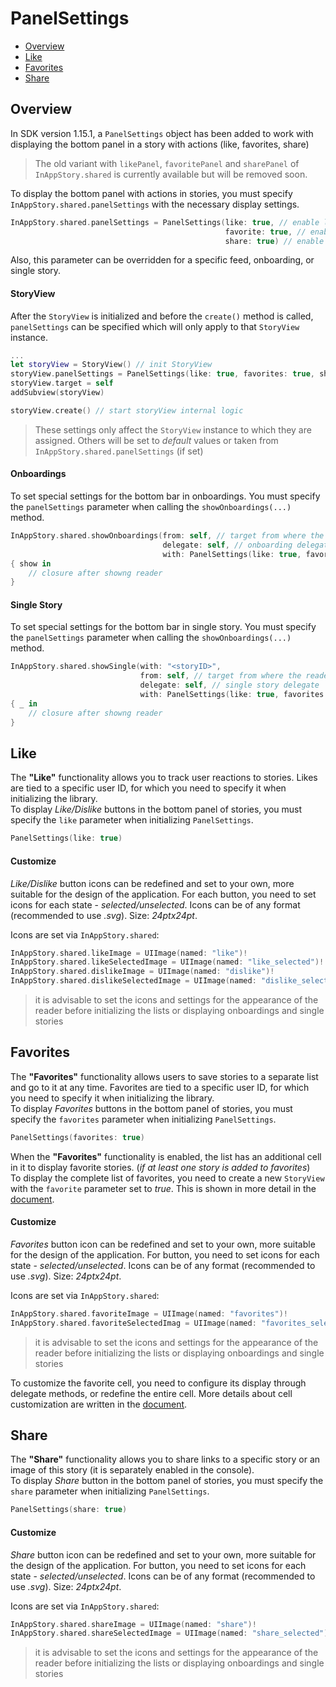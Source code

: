 # PanelSettings

* [Overview](https://github.com/inappstory/ios-sdk/blob/main/Samples/PanelSettings.md#overview)
* [Like](https://github.com/inappstory/ios-sdk/blob/main/Samples/PanelSettings.md#like)
* [Favorites](https://github.com/inappstory/ios-sdk/blob/main/Samples/PanelSettings.md#favorites)
* [Share](https://github.com/inappstory/ios-sdk/blob/main/Samples/PanelSettings.md#share)

## Overview

In SDK version 1.15.1, a `PanelSettings` object has been added to work with displaying the bottom panel in a story with actions (like, favorites, share)

> The old variant with `likePanel`, `favoritePanel` and `sharePanel` of `InAppStory.shared` is currently available but will be removed soon.

To display the bottom panel with actions in stories, you must specify `InAppStory.shared.panelSettings` with the necessary display settings.

```swift
InAppStory.shared.panelSettings = PanelSettings(like: true, // enable like functional
                                                favorite: true, // enable favorites functional
                                                share: true) // enable share functional
```

Also, this parameter can be overridden for a specific feed, onboarding, or single story.

#### StoryView

After the `StoryView` is initialized and before the `create()` method is called, `panelSettings` can be specified which will only apply to that `StoryView` instance.

```swift
...
let storyView = StoryView() // init StoryView
storyView.panelSettings = PanelSettings(like: true, favorites: true, share: true) // set panel settings
storyView.target = self
addSubview(storyView)

storyView.create() // start storyView internal logic 
```

> These settings only affect the `StoryView` instance to which they are assigned. Others will be set to *default* values or taken from `InAppStory.shared.panelSettings` (if set)

#### Onboardings

To set special settings for the bottom bar in onboardings. You must specify the `panelSettings` parameter when calling the `showOnboardings(...)` method.

```swift
InAppStory.shared.showOnboardings(from: self, // target from where the reader will be shown
                                  delegate: self, // onboarding delegate
                                  with: PanelSettings(like: true, favorites: true, share: true)) // custom panel settings
{ show in
    // closure after showng reader
}
```

#### Single Story

To set special settings for the bottom bar in single story. You must specify the `panelSettings` parameter when calling the `showOnboardings(...)` method.

```swift
InAppStory.shared.showSingle(with: "<storyID>",
                             from: self, // target from where the reader will be shown
                             delegate: self, // single story delegate
                             with: PanelSettings(like: true, favorites: true, share: true)) // custom panel settings
{ _ in
    // closure after showng reader
}
```

## Like

The **"Like"** functionality allows you to track user reactions to stories. Likes are tied to a specific user ID, for which you need to specify it when initializing the library.  
To display *Like/Dislike* buttons in the bottom panel of stories, you must specify the `like` parameter when initializing `PanelSettings`.

```swift
PanelSettings(like: true)
```

#### Customize

*Like/Dislike* button icons can be redefined and set to your own, more suitable for the design of the application. For each button, you need to set icons for each state - *selected/unselected*. Icons can be of any format (recommended to use *.svg*). Size: *24ptx24pt*.

Icons are set via `InAppStory.shared`:

```swift
InAppStory.shared.likeImage = UIImage(named: "like")!
InAppStory.shared.likeSelectedImage = UIImage(named: "like_selected")!
InAppStory.shared.dislikeImage = UIImage(named: "dislike")!
InAppStory.shared.dislikeSelectedImage = UIImage(named: "dislike_selected")!
```

>it is advisable to set the icons and settings for the appearance of the reader before initializing the lists or displaying onboardings and single stories

## Favorites

The **"Favorites"** functionality allows users to save stories to a separate list and go to it at any time. Favorites are tied to a specific user ID, for which you need to specify it when initializing the library.  
To display *Favorites* buttons in the bottom panel of stories, you must specify the `favorites` parameter when initializing `PanelSettings`.

```swift
PanelSettings(favorites: true)
```

When the **"Favorites"** functionality is enabled, the list has an additional cell in it to display favorite stories. (*if at least one story is added to favorites*)  
To display the complete list of favorites, you need to create a new `StoryView` with the `favorite` parameter set to *true*. This is shown in more detail in the [document](https://github.com/inappstory/ios-sdk/blob/main/Samples/Favorites.md).

#### Customize

*Favorites* button icon can be redefined and set to your own, more suitable for the design of the application. For button, you need to set icons for each state - *selected/unselected*. Icons can be of any format (recommended to use *.svg*). Size: *24ptx24pt*.

Icons are set via `InAppStory.shared`:

```swift
InAppStory.shared.favoriteImage = UIImage(named: "favorites")!
InAppStory.shared.favoriteSelectedImag = UIImage(named: "favorites_selected")!
```

>it is advisable to set the icons and settings for the appearance of the reader before initializing the lists or displaying onboardings and single stories

To customize the favorite cell, you need to configure its display through delegate methods, or redefine the entire cell. More details about cell customization are written in the [document](https://github.com/inappstory/ios-sdk/blob/main/Samples/CustomCell.md#customization-via-storycellprotocol-and-favoritecellprotocol).

## Share

The **"Share"** functionality allows you to share links to a specific story or an image of this story (it is separately enabled in the console).  
To display *Share* button in the bottom panel of stories, you must specify the `share` parameter when initializing `PanelSettings`.

```swift
PanelSettings(share: true)
```

#### Customize

*Share* button icon can be redefined and set to your own, more suitable for the design of the application. For button, you need to set icons for each state - *selected/unselected*. Icons can be of any format (recommended to use *.svg*). Size: *24ptx24pt*.

Icons are set via `InAppStory.shared`:

```swift
InAppStory.shared.shareImage = UIImage(named: "share")!
InAppStory.shared.shareSelectedImage = UIImage(named: "share_selected")!
```

>it is advisable to set the icons and settings for the appearance of the reader before initializing the lists or displaying onboardings and single stories